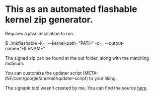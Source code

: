 # This as an automated flashable kernel zip generator.
Requires a java installation to run.

$ ./mkflashable -k=, --kernel-path="PATH" -o=, --output-name="FILENAME"

The signed zip can be found at the out folder, along with the matching md5sum.

You can customize the updater script (META-INF/com/google/android/updater-script) to your liking.


The signapk tool wasn't created by me. You can find the source
[here](https://android.googlesource.com/platform/build/+/master/tools/signapk/).
